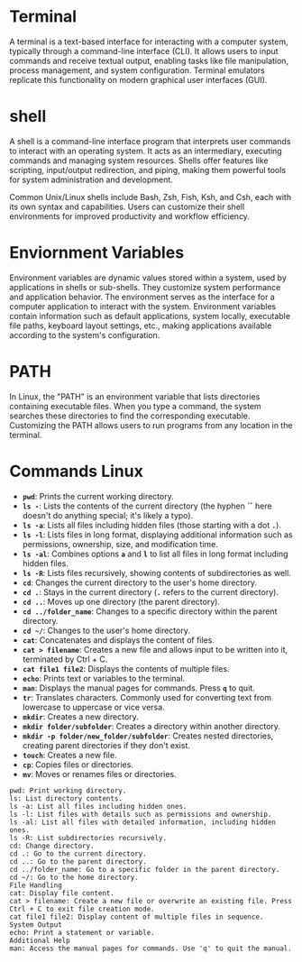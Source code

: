 # Terminal

A terminal is a text-based interface for interacting with a computer system, typically through a command-line interface (CLI). It allows users to input commands and receive textual output, enabling tasks like file manipulation, process management, and system configuration. Terminal emulators replicate this functionality on modern graphical user interfaces (GUI).

# shell

A shell is a command-line interface program that interprets user commands to interact with an operating system. It acts as an intermediary, executing commands and managing system resources. Shells offer features like scripting, input/output redirection, and piping, making them powerful tools for system administration and development.

 Common Unix/Linux shells include Bash, Zsh, Fish, Ksh, and Csh, each with its own syntax and capabilities. Users can customize their shell environments for improved productivity and workflow efficiency.

# Enviornment Variables

Environment variables are dynamic values stored within a system, used by applications in shells or sub-shells. They customize system performance and application behavior. The environment serves as the interface for a computer application to interact with the system. Environment variables contain information such as default applications, system locally, executable file paths, keyboard layout settings, etc., making applications available according to the system's configuration.

# PATH

In Linux, the "PATH" is an environment variable that lists directories containing executable files. When you type a command, the system searches these directories to find the corresponding executable. Customizing the PATH allows users to run programs from any location in the terminal.

# Commands Linux

- **`pwd`**: Prints the current working directory.
- **`ls -`**: Lists the contents of the current directory (the hyphen **``** here doesn't do anything special; it's likely a typo).
- **`ls -a`**: Lists all files including hidden files (those starting with a dot **`.`**).
- **`ls -l`**: Lists files in long format, displaying additional information such as permissions, ownership, size, and modification time.
- **`ls -al`**: Combines options **`a`** and **`l`** to list all files in long format including hidden files.
- **`ls -R`**: Lists files recursively, showing contents of subdirectories as well.
- **`cd`**: Changes the current directory to the user's home directory.
- **`cd .`**: Stays in the current directory (**`.`** refers to the current directory).
- **`cd ..`**: Moves up one directory (the parent directory).
- **`cd ../folder_name`**: Changes to a specific directory within the parent directory.
- **`cd ~/`**: Changes to the user's home directory.
- **`cat`**: Concatenates and displays the content of files.
- **`cat > filename`**: Creates a new file and allows input to be written into it, terminated by Ctrl + C.
- **`cat file1 file2`**: Displays the contents of multiple files.
- **`echo`**: Prints text or variables to the terminal.
- **`man`**: Displays the manual pages for commands. Press **`q`** to quit.
- **`tr`**: Translates characters. Commonly used for converting text from lowercase to uppercase or vice versa.
- **`mkdir`**: Creates a new directory.
- **`mkdir folder/subfolder`**: Creates a directory within another directory.
- **`mkdir -p folder/new_folder/subfolder`**: Creates nested directories, creating parent directories if they don't exist.
- **`touch`**: Creates a new file.
- **`cp`**: Copies files or directories.
- **`mv`**: Moves or renames files or directories.



















```
pwd: Print working directory.
ls: List directory contents.
ls -a: List all files including hidden ones.
ls -l: List files with details such as permissions and ownership.
ls -al: List all files with detailed information, including hidden ones.
ls -R: List subdirectories recursively.
cd: Change directory.
cd .: Go to the current directory.
cd ..: Go to the parent directory.
cd ../folder_name: Go to a specific folder in the parent directory.
cd ~/: Go to the home directory.
File Handling
cat: Display file content.
cat > filename: Create a new file or overwrite an existing file. Press Ctrl + C to exit file creation mode.
cat file1 file2: Display content of multiple files in sequence.
System Output
echo: Print a statement or variable.
Additional Help
man: Access the manual pages for commands. Use 'q' to quit the manual.
```
